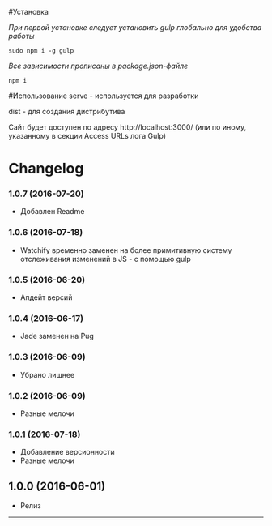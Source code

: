 #Установка

*При первой установке следует установить gulp глобально для удобства работы*

`sudo npm i -g gulp`

*Все зависимости прописаны в package.json-файле*

`npm i`

#Использование
serve - используется для разработки

dist - для создания дистрибутива

Сайт будет доступен по адресу http://localhost:3000/ (или по иному, указанному в секции Access URLs лога Gulp)

# Changelog

### 1.0.7 (2016-07-20)
  - Добавлен Readme

### 1.0.6 (2016-07-18)
  - Watchify временно заменен на более примитивную систему отслеживания изменений в JS - с помощью gulp

### 1.0.5 (2016-06-20)
  - Апдейт версий
  
### 1.0.4 (2016-06-17)
  - Jade заменен на Pug
  
### 1.0.3 (2016-06-09)
  - Убрано лишнее
  
### 1.0.2 (2016-06-09)
  - Разные мелочи
  
### 1.0.1 (2016-07-18)
  - Добавление версионности
  - Разные мелочи
  
## 1.0.0 (2016-06-01)

  - Релиз


____
